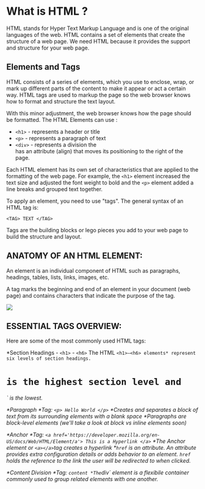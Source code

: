 What is HTML ?
=============

HTML stands for Hyper Text Markup Language and is one of the original languages of the web. HTML contains a set of elements that create the structure of a web page. We need HTML because it provides the support and structure for your web page.

Elements and Tags
----------------

HTML consists of a series of elements, which you use to enclose, wrap, or mark up different parts of the content to make it appear or act a certain way. HTML tags are used to markup the page so the web browser knows how to format and structure the text layout.

With this minor adjustment, the web browser knows how the page should be formatted. The HTML Elements can use :

* `<h1>` - represents a header or title
* `<p>` - represents a paragraph of text
* `<div>` - represents a division
    the <div> has an attribute (align) that moves its positioning to the right of the page.

Each HTML element has its own set of characteristics that are applied to the formatting of the web page. For example, the `<h1>` element increased the text size and adjusted the font weight to bold and the `<p>` element added a line breaks and grouped text together.

To apply an element, you need to use "tags". The general syntax of an HTML tag is:

`<TAG> TEXT </TAG>`

Tags are the building blocks or lego pieces you add to your web page to build the structure and layout.

ANATOMY OF AN HTML ELEMENT:
--------------------------

An element is an individual component of HTML such as paragraphs, headings, tables, lists, links, images, etc.

A tag marks the beginning and end of an element in your document (web page) and contains characters that indicate the purpose of the tag.

![](https://learndotresources.s3.amazonaws.com/workshop/5b61f79872a1ef0004c070da/element-anatomy.png)

ESSENTIAL TAGS OVERVIEW:
--------------------------

Here are some of the most commonly used HTML tags:

*Section Headings - `<h1>` - `<h6>`
The HTML `<h1>–<h6> elements* represent six levels of section headings. `<h1>` is the highest section level and `<h6>` is the lowest.

*Paragraph
    *Tag: `<p> Hello World </p>`
    *Creates and separates a block of text from its surrounding elements with a blank space
    *Paragraphs are block-level elements (we'll take a look at block vs inline elements soon)

*Anchor
    *Tag: `<a href='https://developer.mozilla.org/en-US/docs/Web/HTML/Element/a'> This is a Hyperlink </a>`
    *The Anchor element or `<a></a>`tag creates a hyperlink
    *`href` is an attribute. An attribute provides extra configuration details or adds behavior to an element. `href` holds the reference to the link the user will be redirected to when clicked.

*Content Division
    *Tag: `
    content
    *The `div` element is a flexibile container commonly used to group related elements with one another.
